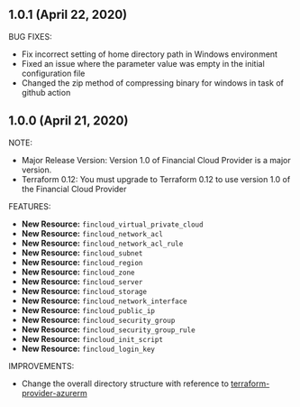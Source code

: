 ## 1.0.1 (April 22, 2020)

BUG FIXES:

- Fix incorrect setting of home directory path in Windows environment
- Fixed an issue where the parameter value was empty in the initial configuration file
- Changed the zip method of compressing binary for windows in task of github action

## 1.0.0 (April 21, 2020)

NOTE:

- Major Release Version: Version 1.0 of Financial Cloud Provider is a major version.
- Terraform 0.12: You must upgrade to Terraform 0.12 to use version 1.0 of the Financial Cloud Provider

FEATURES:

- **New Resource:** `fincloud_virtual_private_cloud`
- **New Resource:** `fincloud_network_acl`
- **New Resource:** `fincloud_network_acl_rule`
- **New Resource:** `fincloud_subnet`
- **New Resource:** `fincloud_region`
- **New Resource:** `fincloud_zone`
- **New Resource:** `fincloud_server`
- **New Resource:** `fincloud_storage`
- **New Resource:** `fincloud_network_interface`
- **New Resource:** `fincloud_public_ip`
- **New Resource:** `fincloud_security_group`
- **New Resource:** `fincloud_security_group_rule`
- **New Resource:** `fincloud_init_script`
- **New Resource:** `fincloud_login_key`

IMPROVEMENTS:

- Change the overall directory structure with reference to [terraform-provider-azurerm](https://github.com/terraform-providers/terraform-provider-azurerm)
